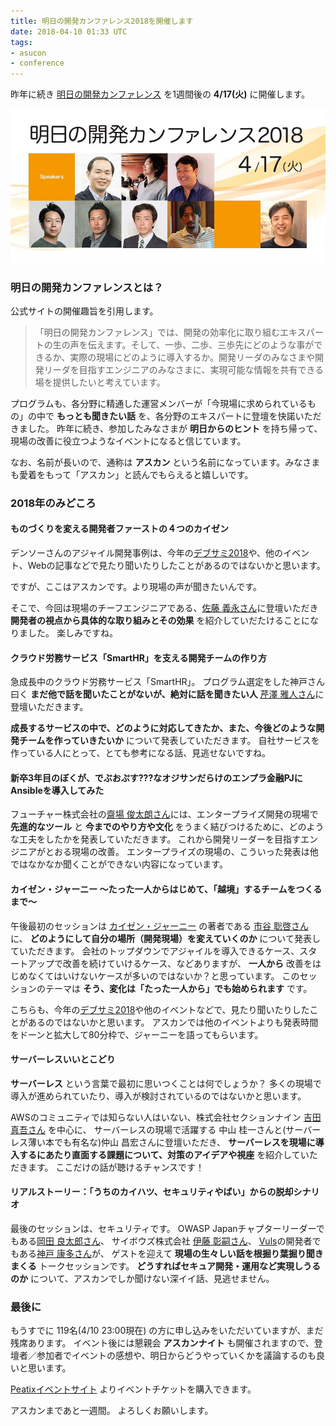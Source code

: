```yaml
---
title: 明日の開発カンファレンス2018を開催します
date: 2018-04-10 01:33 UTC
tags:
- asucon
- conference
---
```


昨年に続き [明日の開発カンファレンス](http://asucon.alleyoop.jp/) を1週間後の **4/17(火)** に開催します。

![](/images/blog/asucon2018.jpeg)

### 明日の開発カンファレンスとは？

公式サイトの開催趣旨を引用します。

> 「明日の開発カンファレンス」では、開発の効率化に取り組むエキスパートの生の声を伝えます。そして、一歩、二歩、三歩先にどのような事ができるか、実際の現場にどのように導入するか。開発リーダのみなさまや開発リーダを目指すエンジニアのみなさまに、実現可能な情報を共有できる場を提供したいと考えています。

プログラムも、各分野に精通した運営メンバーが「今現場に求められているもの」の中で **もっとも聞きたい話** を、各分野のエキスパートに登壇を快諾いただきました。
昨年に続き、参加したみなさまが **明日からのヒント** を持ち帰って、現場の改善に役立つようなイベントになると信じています。

なお、名前が長いので、通称は **アスカン** という名前になっています。みなさまも愛着をもって「アスカン」と読んでもらえると嬉しいです。

### 2018年のみどころ

#### ものづくりを変える開発者ファーストの４つのカイゼン

デンソーさんのアジャイル開発事例は、今年の[デブサミ2018](https://event.shoeisha.jp/devsumi/20180215)や、他のイベント、Webの記事などで見たり聞いたりしたことがあるのではないかと思います。

ですが、ここはアスカンです。より現場の声が聞きたいんです。

そこで、今回は現場のチーフエンジニアである、[佐藤 義永さん](http://asucon.alleyoop.jp/speaker/sato/)に登壇いただき **開発者の視点から具体的な取り組みとその効果** を紹介していだたけることになりました。
楽しみですね。

#### クラウド労務サービス「SmartHR」を支える開発チームの作り方

急成長中のクラウド労務サービス「SmartHR」。
プログラム選定をした神戸さん曰く **まだ他で話を聞いたことがないが、絶対に話を聞きたい人** [芹澤 雅人さん](http://asucon.alleyoop.jp/speaker/masato_serizawa/)に登壇いただきます。

**成長するサービスの中で、どのように対応してきたか、また、今後どのような開発チームを作っていきたいか** について発表していただきます。
自社サービスを作っている人にとって、とても参考になる話、見逃せないですね。

#### 新卒3年目のぼくが、でぶおぷす???なオジサンだらけのエンプラ金融PJにAnsibleを導入してみた

フューチャー株式会社の[齋場 俊太朗さん](http://asucon.alleyoop.jp/speaker/syuntaro_saiba/)には、エンタープライズ開発の現場で
**先進的なツール** と **今までのやり方や文化** をうまく結びつけるために、どのような工夫をしたかを発表していただきます。
これから開発リーダーを目指すエンジニアがとおる現場の改善。
エンタープライズの現場の、こういった発表は他ではなかなか聞くことができない内容になっています。

#### カイゼン・ジャーニー 〜たった一人からはじめて、「越境」するチームをつくるまで〜

午後最初のセッションは [カイゼン・ジャーニー](http://amzn.asia/5AMX5Xq) の著者である [市谷 聡啓さん](http://asucon.alleyoop.jp/speaker/toshihiro_ichitani/) に、
**どのようにして自分の場所（開発現場）を変えていくのか** について発表していただきます。
会社のトップダウンでアジャイルを導入できるケース、スタートアップで改善を続けていけるケース、などありますが、
 **一人から** 改善をはじめなくてはいけないケースが多いのではないか？と思っています。
 このセッションのテーマは **そう、変化は「たった一人から」でも始められます** です。

こちらも、今年の[デブサミ2018](https://event.shoeisha.jp/devsumi/20180215)や他のイベントなどで、見たり聞いたりしたことがあるのではないかと思います。
アスカンでは他のイベントよりも発表時間をドーンと拡大して80分枠で、ジャーニーを語ってもらいます。

#### サーバーレスいいとこどり

**サーバーレス** という言葉で最初に思いつくことは何でしょうか？
多くの現場で導入が進められていたり、導入が検討されているのではないかと思います。

AWSのコミュニティでは知らない人はいない、株式会社セクションナイン [吉田 真吾さん](http://asucon.alleyoop.jp/speaker/shingo_yoshida/) を中心に、
サーバーレスの現場で活躍する 中山 桂一さんと(サーバーレス薄い本でも有名な)仲山 昌宏さんに登壇いただき、
**サーバーレスを現場に導入するにあたり直面する課題について、対策のアイデアや視座** を紹介していただきます。
ここだけの話が聴けるチャンスです！

#### リアルストーリー：「うちのカイハツ、セキュリティやばい」からの脱却シナリオ

最後のセッションは、セキュリティです。
OWASP Japanチャプターリーダーでもある[岡田 良太郎さん](http://asucon.alleyoop.jp/speaker/okada/)、
サイボウズ株式会社 [伊藤 彰嗣さん](http://asucon.alleyoop.jp/speaker/ito/)、
[Vuls](https://github.com/future-architect/vuls)の開発者でもある[神戸 康多さん](http://asucon.alleyoop.jp/speaker/kanbe/)が、
ゲストを迎えて **現場の生々しい話を根掘り葉掘り聞きまくる** トークセッションです。
**どうすればセキュア開発・運用など実現しうるのか** について、アスカンでしか聞けない深イイ話、見逃せません。

### 最後に

もうすでに 119名(4/10 23:00現在) の方に申し込みをいただいていますが、まだ残席あります。
イベント後には懇親会 **アスカンナイト** も開催されますので、登壇者／参加者でイベントの感想や、明日からどうやっていくかを議論するのも良いと思います。

[Peatixイベントサイト](https://asucon2018.peatix.com/) よりイベントチケットを購入できます。

アスカンまであと一週間。
よろしくお願いします。
